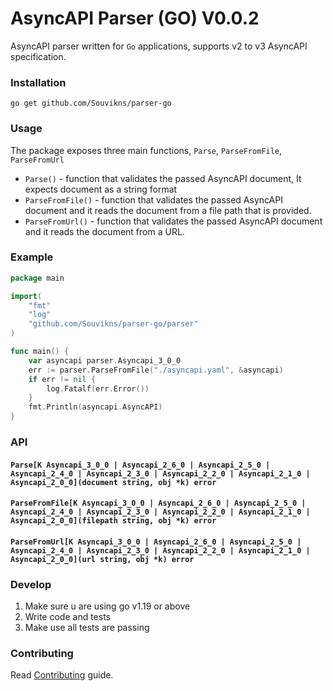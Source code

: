 
# AsyncAPI Parser (GO) V0.0.2

AsyncAPI parser written for `Go` applications, supports v2 to v3 AsyncAPI specification. 

### Installation

```
go get github.com/Souvikns/parser-go
```

### Usage 
The package exposes three main functions, `Parse`, `ParseFromFile`, `ParseFromUrl`

- `Parse()` - function that validates the passed AsyncAPI document, It expects document as a string format
- `ParseFromFile()` - function that validates the passed AsyncAPI document and it reads the document from a file path that is provided.
- `ParseFromUrl()` - function that validates the passed AsyncAPI document and it reads the document from a URL.

### Example

```go
package main

import(
    "fmt"
    "log"
    "github.com/Souvikns/parser-go/parser"
)

func main() {
    var asyncapi parser.Asyncapi_3_0_0
    err := parser.ParseFromFile("./asyncapi.yaml", &asyncapi)
    if err != nil {
        log.Fatalf(err.Error())
    }
    fmt.Println(asyncapi.AsyncAPI)
}
```

### API

#### `Parse[K Asyncapi_3_0_0 | Asyncapi_2_6_0 | Asyncapi_2_5_0 | Asyncapi_2_4_0 | Asyncapi_2_3_0 | Asyncapi_2_2_0 | Asyncapi_2_1_0 | Asyncapi_2_0_0](document string, obj *k) error`


#### `ParseFromFile[K Asyncapi_3_0_0 | Asyncapi_2_6_0 | Asyncapi_2_5_0 | Asyncapi_2_4_0 | Asyncapi_2_3_0 | Asyncapi_2_2_0 | Asyncapi_2_1_0 | Asyncapi_2_0_0](filepath string, obj *k) error`

#### `ParseFromUrl[K Asyncapi_3_0_0 | Asyncapi_2_6_0 | Asyncapi_2_5_0 | Asyncapi_2_4_0 | Asyncapi_2_3_0 | Asyncapi_2_2_0 | Asyncapi_2_1_0 | Asyncapi_2_0_0](url string, obj *k) error`


### Develop

1. Make sure u are using go v1.19 or above
2. Write code and tests 
3. Make use all tests are passing


### Contributing

Read [Contributing](https://github.com/asyncapi/.github/blob/master/CONTRIBUTING.md) guide. 

